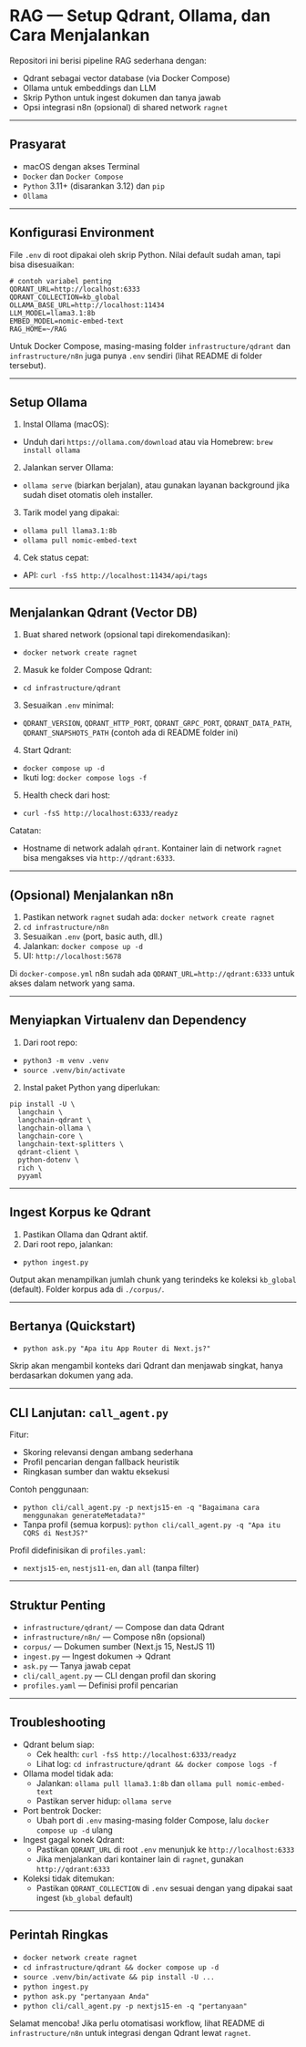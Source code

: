 # RAG — Setup Qdrant, Ollama, dan Cara Menjalankan

Repositori ini berisi pipeline RAG sederhana dengan:

- Qdrant sebagai vector database (via Docker Compose)
- Ollama untuk embeddings dan LLM
- Skrip Python untuk ingest dokumen dan tanya jawab
- Opsi integrasi n8n (opsional) di shared network `ragnet`

---

## Prasyarat

- macOS dengan akses Terminal
- `Docker` dan `Docker Compose`
- `Python` 3.11+ (disarankan 3.12) dan `pip`
- `Ollama`

---

## Konfigurasi Environment

File `.env` di root dipakai oleh skrip Python. Nilai default sudah aman, tapi bisa disesuaikan:

```
# contoh variabel penting
QDRANT_URL=http://localhost:6333
QDRANT_COLLECTION=kb_global
OLLAMA_BASE_URL=http://localhost:11434
LLM_MODEL=llama3.1:8b
EMBED_MODEL=nomic-embed-text
RAG_HOME=~/RAG
```

Untuk Docker Compose, masing-masing folder `infrastructure/qdrant` dan `infrastructure/n8n` juga punya `.env` sendiri (lihat README di folder tersebut).

---

## Setup Ollama

1. Instal Ollama (macOS):

- Unduh dari `https://ollama.com/download` atau via Homebrew: `brew install ollama`

2. Jalankan server Ollama:

- `ollama serve` (biarkan berjalan), atau gunakan layanan background jika sudah diset otomatis oleh installer.

3. Tarik model yang dipakai:

- `ollama pull llama3.1:8b`
- `ollama pull nomic-embed-text`

4. Cek status cepat:

- API: `curl -fsS http://localhost:11434/api/tags`

---

## Menjalankan Qdrant (Vector DB)

1. Buat shared network (opsional tapi direkomendasikan):

- `docker network create ragnet`

2. Masuk ke folder Compose Qdrant:

- `cd infrastructure/qdrant`

3. Sesuaikan `.env` minimal:

- `QDRANT_VERSION`, `QDRANT_HTTP_PORT`, `QDRANT_GRPC_PORT`, `QDRANT_DATA_PATH`, `QDRANT_SNAPSHOTS_PATH` (contoh ada di README folder ini)

4. Start Qdrant:

- `docker compose up -d`
- Ikuti log: `docker compose logs -f`

5. Health check dari host:

- `curl -fsS http://localhost:6333/readyz`

Catatan:

- Hostname di network adalah `qdrant`. Kontainer lain di network `ragnet` bisa mengakses via `http://qdrant:6333`.

---

## (Opsional) Menjalankan n8n

1. Pastikan network `ragnet` sudah ada: `docker network create ragnet`
2. `cd infrastructure/n8n`
3. Sesuaikan `.env` (port, basic auth, dll.)
4. Jalankan: `docker compose up -d`
5. UI: `http://localhost:5678`

Di `docker-compose.yml` n8n sudah ada `QDRANT_URL=http://qdrant:6333` untuk akses dalam network yang sama.

---

## Menyiapkan Virtualenv dan Dependency

1. Dari root repo:

- `python3 -m venv .venv`
- `source .venv/bin/activate`

2. Instal paket Python yang diperlukan:

```
pip install -U \
  langchain \
  langchain-qdrant \
  langchain-ollama \
  langchain-core \
  langchain-text-splitters \
  qdrant-client \
  python-dotenv \
  rich \
  pyyaml
```

---

## Ingest Korpus ke Qdrant

1. Pastikan Ollama dan Qdrant aktif.
2. Dari root repo, jalankan:

- `python ingest.py`

Output akan menampilkan jumlah chunk yang terindeks ke koleksi `kb_global` (default). Folder korpus ada di `./corpus/`.

---

## Bertanya (Quickstart)

- `python ask.py "Apa itu App Router di Next.js?"`

Skrip akan mengambil konteks dari Qdrant dan menjawab singkat, hanya berdasarkan dokumen yang ada.

---

## CLI Lanjutan: `call_agent.py`

Fitur:

- Skoring relevansi dengan ambang sederhana
- Profil pencarian dengan fallback heuristik
- Ringkasan sumber dan waktu eksekusi

Contoh penggunaan:

- `python cli/call_agent.py -p nextjs15-en -q "Bagaimana cara menggunakan generateMetadata?"`
- Tanpa profil (semua korpus): `python cli/call_agent.py -q "Apa itu CQRS di NestJS?"`

Profil didefinisikan di `profiles.yaml`:

- `nextjs15-en`, `nestjs11-en`, dan `all` (tanpa filter)

---

## Struktur Penting

- `infrastructure/qdrant/` — Compose dan data Qdrant
- `infrastructure/n8n/` — Compose n8n (opsional)
- `corpus/` — Dokumen sumber (Next.js 15, NestJS 11)
- `ingest.py` — Ingest dokumen → Qdrant
- `ask.py` — Tanya jawab cepat
- `cli/call_agent.py` — CLI dengan profil dan skoring
- `profiles.yaml` — Definisi profil pencarian

---

## Troubleshooting

- Qdrant belum siap:
  - Cek health: `curl -fsS http://localhost:6333/readyz`
  - Lihat log: `cd infrastructure/qdrant && docker compose logs -f`
- Ollama model tidak ada:
  - Jalankan: `ollama pull llama3.1:8b` dan `ollama pull nomic-embed-text`
  - Pastikan server hidup: `ollama serve`
- Port bentrok Docker:
  - Ubah port di `.env` masing-masing folder Compose, lalu `docker compose up -d` ulang
- Ingest gagal konek Qdrant:
  - Pastikan `QDRANT_URL` di root `.env` menunjuk ke `http://localhost:6333`
  - Jika menjalankan dari kontainer lain di `ragnet`, gunakan `http://qdrant:6333`
- Koleksi tidak ditemukan:
  - Pastikan `QDRANT_COLLECTION` di `.env` sesuai dengan yang dipakai saat ingest (`kb_global` default)

---

## Perintah Ringkas

- `docker network create ragnet`
- `cd infrastructure/qdrant && docker compose up -d`
- `source .venv/bin/activate && pip install -U ...`
- `python ingest.py`
- `python ask.py "pertanyaan Anda"`
- `python cli/call_agent.py -p nextjs15-en -q "pertanyaan"`

Selamat mencoba! Jika perlu otomatisasi workflow, lihat README di `infrastructure/n8n` untuk integrasi dengan Qdrant lewat `ragnet`.
